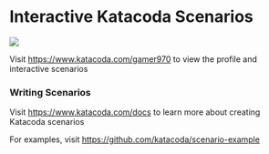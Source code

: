 # Interactive Katacoda Scenarios

[![](http://shields.katacoda.com/katacoda/gamer970/count.svg)](https://www.katacoda.com/gamer970 "Get your profile on Katacoda.com")

Visit https://www.katacoda.com/gamer970 to view the profile and interactive scenarios

### Writing Scenarios
Visit https://www.katacoda.com/docs to learn more about creating Katacoda scenarios

For examples, visit https://github.com/katacoda/scenario-example
